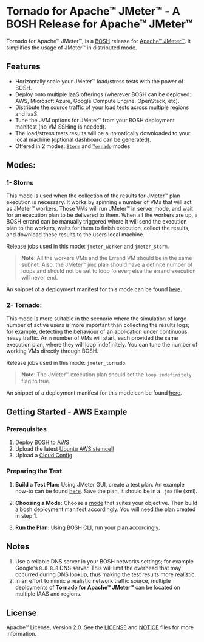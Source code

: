 # Tornado for Apache&trade; JMeter&trade; - A BOSH Release for Apache&trade; JMeter&trade;

Tornado for Apache&trade; JMeter&trade;, is a [BOSH](https://bosh.io/) release for [Apache&trade; JMeter&trade;](http://jmeter.apache.org/). It simplifies the usage of JMeter&trade; in distributed mode.

## Features

* Horizontally scale your JMeter&trade; load/stress tests with the power of BOSH.
* Deploy onto multiple IaaS offerings (wherever BOSH can be deployed: AWS, Microsoft Azure, Google Compute Engine, OpenStack, etc).
* Distribute the source traffic of your load tests across multiple regions and IaaS.
* Tune the JVM options for JMeter&trade; from your BOSH deployment manifest (no VM SSHing is needed).
* The load/stress tests results will be automatically downloaded to your local machine (optional dashboard can be generated).
* Offered in 2 modes: [`Storm`](#1--storm) and [`Tornado`](#2--tornado) modes.

## Modes:

### 1- Storm:
This mode is used when the collection of the results for JMeter&trade; plan execution is necessary. It works by spinning `n` number of VMs that will act as JMeter&trade; workers. Those VMs will run JMeter&trade; in server mode, and wait for an execution plan to be delivered to them. When all the workers are up, a BOSH errand can be manually triggered where it will send the execution plan to the workers, waits for them to finish execution, collect the results, and download these results to the users local machine.

Release jobs used in this mode: `jmeter_worker` and `jmeter_storm`.

>**Note**: All the workers VMs and the Errand VM should be in the same subnet. Also, the JMeter&trade; jmx plan should have a definite number of loops and should not be set to loop forever; else the errand execution will never end.

An snippet of a deployment manifest for this mode can be found [here](docs/storm-mode/sample-deployment-manifests-snippets.yml).

### 2- Tornado:
This mode is more suitable in the scenario where the simulation of large number of active users is more important than collecting the results logs; for example, detecting the behaviour of an application under continuous heavy traffic. An `n` number of VMs will start, each provided the same execution plan, where they will loop indefinitely. You can tune the number of working VMs directly through BOSH.

Release jobs used in this mode: `jmeter_tornado`.

>**Note**: The JMeter&trade; execution plan should set the `loop indefinitely` flag to true.

An snippet of a deployment manifest for this mode can be found [here](docs/tornado-mode/sample-deployment-manifests-snippets.yml).

## Getting Started - AWS Example

### Prerequisites
1. Deploy [BOSH to AWS](http://bosh.io/docs/init-aws.html)
2. Upload the latest [Ubuntu AWS stemcell](https://bosh.io/stemcells/bosh-aws-xen-hvm-ubuntu-trusty-go_agent)
3. Upload a [Cloud Config](https://bosh.io/docs/cloud-config.html).

### Preparing the Test

1. **Build a Test Plan:** Using JMeter GUI, create a test plan. An example how-to can be found [here](http://jmeter.apache.org/usermanual/build-web-test-plan.html). Save the plan, it should be in a `.jmx` file (xml).

2. **Choosing a Mode:** Choose a [mode](#modes) that suites your objective. Then build a bosh deployment manifest accordingly. You will need the plan created in step 1.

3. **Run the Plan:** Using BOSH CLI, run your plan accordingly.

## Notes

1. Use a reliable DNS server in your BOSH networks settings; for example Google's `8.8.8.8` DNS server. This will limit the overhead that may occurred during DNS lookup, thus making the test results more realistic.
2. In an effort to mimic a realistic network traffic source, multiple deployments of **Tornado for Apache&trade; JMeter&trade;** can be located on multiple IAAS and regions.

## License

Apache&trade; License, Version 2.0. See the [LICENSE](LICENSE) and [NOTICE](NOTICE) files for more information.
